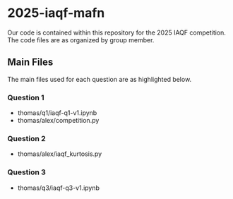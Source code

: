 # 2025-iaqf-mafn
Our code is contained within this repository for the 2025 IAQF competition. The code files are as organized by group member. 

## Main Files

The main files used for each question are as highlighted below.

### Question 1
- thomas/q1/iaqf-q1-v1.ipynb
- thomas/alex/competition.py

### Question 2
- thomas/alex/iaqf_kurtosis.py
### Question 3
- thomas/q3/iaqf-q3-v1.ipynb
